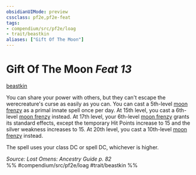 ```yaml
---
obsidianUIMode: preview
cssclass: pf2e,pf2e-feat
tags:
- compendium/src/pf2e/loag
- trait/beastkin
aliases: ["Gift Of The Moon"]
---
```

# Gift Of The Moon  *Feat 13*  
[beastkin](rules/traits/beastkin-loag.md "Beastkin Ancestry & Heritage Trait")  


You can share your power with others, but they can't escape the werecreature's curse as easily as you can. You can cast a 5th-level [moon frenzy](compendium/spells/moon-frenzy.md) as a primal innate spell once per day. At 15th level, you cast a 6th-level [moon frenzy](compendium/spells/moon-frenzy.md) instead. At 17th level, your 6th-level [moon frenzy](compendium/spells/moon-frenzy.md) grants its standard effects, except the temporary Hit Points increase to 15 and the silver weakness increases to 15. At 20th level, you cast a 10th-level [moon frenzy](compendium/spells/moon-frenzy.md) instead.

The spell uses your class DC or spell DC, whichever is higher.

*Source: Lost Omens: Ancestry Guide p. 82*  
%% #compendium/src/pf2e/loag #trait/beastkin %%